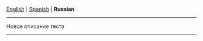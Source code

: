 [English](https://github.com/markolofsen/nellle/blob/master/README.md) | [Spanish](https://github.com/markolofsen/nellle/blob/master/README_es.md) | **Russian**

---

Новое описание теста

---

